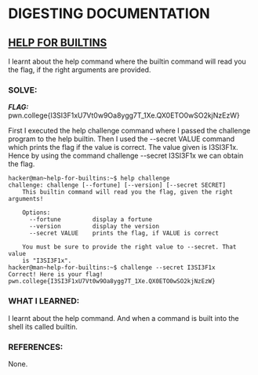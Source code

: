 # **DIGESTING DOCUMENTATION**
## **<ins>HELP FOR BUILTINS</ins>**
I learnt about the help command where the builtin command will read you the flag, if the right arguments are provided.

### SOLVE: 
***FLAG:*** pwn.college{I3SI3F1xU7Vt0w9Oa8ygg7T_1Xe.QX0ETO0wSO2kjNzEzW}

First I executed the help challenge command where I passed the challenge program to the help builtin.
Then I used the --secret VALUE command which prints the flag if the value is correct.
The value given is I3SI3F1x.
Hence by using the command challenge --secret I3SI3F1x we can obtain the flag.

```
hacker@man~help-for-builtins:~$ help challenge
challenge: challenge [--fortune] [--version] [--secret SECRET]
    This builtin command will read you the flag, given the right arguments!

    Options:
      --fortune         display a fortune
      --version         display the version
      --secret VALUE    prints the flag, if VALUE is correct

    You must be sure to provide the right value to --secret. That value
    is "I3SI3F1x".
hacker@man~help-for-builtins:~$ challenge --secret I3SI3F1x
Correct! Here is your flag!
pwn.college{I3SI3F1xU7Vt0w9Oa8ygg7T_1Xe.QX0ETO0wSO2kjNzEzW}
```

### WHAT I LEARNED: 
I learnt about the help command. And when a command is built into the shell its called builtin.

### REFERENCES:
None.

